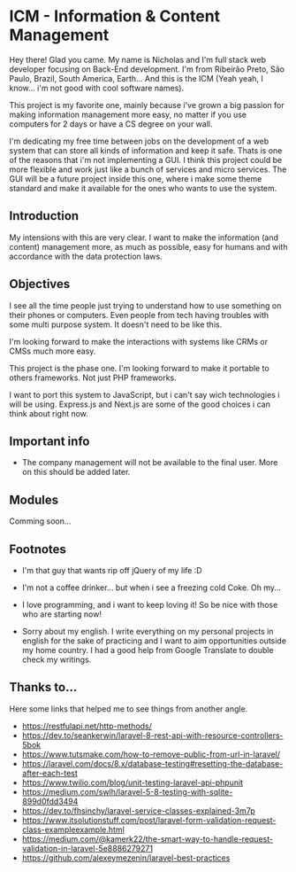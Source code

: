 # ICM - Information & Content Management

Hey there! Glad you came. My name is Nicholas and I'm full stack web developer
focusing on Back-End development. I'm from Ribeirão Preto, São Paulo, Brazil,
South America, Earth... And this is the ICM (Yeah yeah, I
know... i'm not good with cool software names).

This project is my favorite one, mainly because i've grown a big passion for
making information management more easy, no matter if you use computers for 2
days or have a CS degree on your wall.

I'm dedicating my free time between jobs on the development of a web system
that can store all kinds of information and keep it safe. Thats is one of the
reasons that i'm not implementing a GUI. I think this project could be more
flexible and work just like a bunch of services and micro services. The GUI
will be a future project inside this one, where i make some theme standard
and make it available for the ones who wants to use the system.

## Introduction

My intensions with this are very clear. I want to make the information (and
content) management more, as much as possible, easy for humans and with
accordance with the data protection laws.

## Objectives

I see all the time people just trying to understand how to use something on
their phones or computers. Even people from tech having troubles with some
multi purpose system. It doesn't need to be like this.

I'm looking forward to make the interactions with systems like CRMs or CMSs
much more easy.

This project is the phase one. I'm looking forward to make it portable to
others frameworks. Not just PHP frameworks.

I want to port this system to JavaScript, but i can't say wich technologies
i will be using. Express.js and Next.js are some of the good choices i can
think about right now.

## Important info

- The company management will not be available to the final user. More on this
should be added later.

## Modules

Comming soon...

## Footnotes

- I'm that guy that wants rip off jQuery of my life :D

- I'm not a coffee drinker... but when i see a freezing cold Coke. Oh my...

- I love programming, and i want to keep loving it! So be nice with those who
are starting now!

- Sorry about my english. I write everything on my personal projects in english
for the sake of practicing and I want to aim opportunities outside my home
country. I had a good help from Google Translate to double check my writings.

## Thanks to...

Here some links that helped me to see things from another angle.

- https://restfulapi.net/http-methods/
- https://dev.to/seankerwin/laravel-8-rest-api-with-resource-controllers-5bok
- https://www.tutsmake.com/how-to-remove-public-from-url-in-laravel/
- https://laravel.com/docs/8.x/database-testing#resetting-the-database-after-each-test
- https://www.twilio.com/blog/unit-testing-laravel-api-phpunit
- https://medium.com/swlh/laravel-5-8-testing-with-sqlite-899d0fdd3494
- https://dev.to/fhsinchy/laravel-service-classes-explained-3m7p
- https://www.itsolutionstuff.com/post/laravel-form-validation-request-class-exampleexample.html
- https://medium.com/@kamerk22/the-smart-way-to-handle-request-validation-in-laravel-5e8886279271
- https://github.com/alexeymezenin/laravel-best-practices
